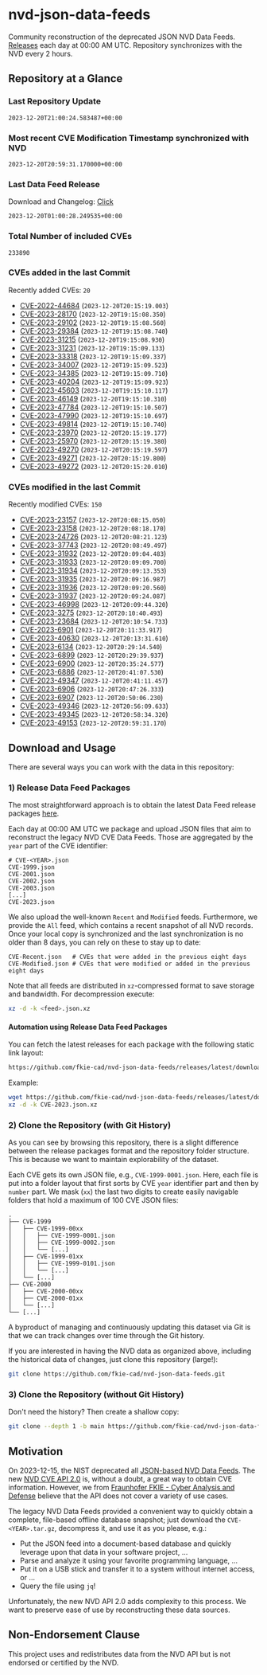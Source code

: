 # nvd-json-data-feeds

Community reconstruction of the deprecated JSON NVD Data Feeds. 
[Releases](https://github.com/fkie-cad/nvd-json-data-feeds/releases/latest) each day at 00:00 AM UTC.
Repository synchronizes with the NVD every 2 hours.

## Repository at a Glance

### Last Repository Update

```plain
2023-12-20T21:00:24.583487+00:00
```

### Most recent CVE Modification Timestamp synchronized with NVD

```plain
2023-12-20T20:59:31.170000+00:00
```

### Last Data Feed Release

Download and Changelog: [Click](https://github.com/fkie-cad/nvd-json-data-feeds/releases/latest)

```plain
2023-12-20T01:00:28.249535+00:00
```

### Total Number of included CVEs

```plain
233890
```

### CVEs added in the last Commit

Recently added CVEs: `20`

* [CVE-2022-44684](CVE-2022/CVE-2022-446xx/CVE-2022-44684.json) (`2023-12-20T20:15:19.003`)
* [CVE-2023-28170](CVE-2023/CVE-2023-281xx/CVE-2023-28170.json) (`2023-12-20T19:15:08.350`)
* [CVE-2023-29102](CVE-2023/CVE-2023-291xx/CVE-2023-29102.json) (`2023-12-20T19:15:08.560`)
* [CVE-2023-29384](CVE-2023/CVE-2023-293xx/CVE-2023-29384.json) (`2023-12-20T19:15:08.740`)
* [CVE-2023-31215](CVE-2023/CVE-2023-312xx/CVE-2023-31215.json) (`2023-12-20T19:15:08.930`)
* [CVE-2023-31231](CVE-2023/CVE-2023-312xx/CVE-2023-31231.json) (`2023-12-20T19:15:09.133`)
* [CVE-2023-33318](CVE-2023/CVE-2023-333xx/CVE-2023-33318.json) (`2023-12-20T19:15:09.337`)
* [CVE-2023-34007](CVE-2023/CVE-2023-340xx/CVE-2023-34007.json) (`2023-12-20T19:15:09.523`)
* [CVE-2023-34385](CVE-2023/CVE-2023-343xx/CVE-2023-34385.json) (`2023-12-20T19:15:09.710`)
* [CVE-2023-40204](CVE-2023/CVE-2023-402xx/CVE-2023-40204.json) (`2023-12-20T19:15:09.923`)
* [CVE-2023-45603](CVE-2023/CVE-2023-456xx/CVE-2023-45603.json) (`2023-12-20T19:15:10.117`)
* [CVE-2023-46149](CVE-2023/CVE-2023-461xx/CVE-2023-46149.json) (`2023-12-20T19:15:10.310`)
* [CVE-2023-47784](CVE-2023/CVE-2023-477xx/CVE-2023-47784.json) (`2023-12-20T19:15:10.507`)
* [CVE-2023-47990](CVE-2023/CVE-2023-479xx/CVE-2023-47990.json) (`2023-12-20T19:15:10.697`)
* [CVE-2023-49814](CVE-2023/CVE-2023-498xx/CVE-2023-49814.json) (`2023-12-20T19:15:10.740`)
* [CVE-2023-23970](CVE-2023/CVE-2023-239xx/CVE-2023-23970.json) (`2023-12-20T20:15:19.177`)
* [CVE-2023-25970](CVE-2023/CVE-2023-259xx/CVE-2023-25970.json) (`2023-12-20T20:15:19.380`)
* [CVE-2023-49270](CVE-2023/CVE-2023-492xx/CVE-2023-49270.json) (`2023-12-20T20:15:19.597`)
* [CVE-2023-49271](CVE-2023/CVE-2023-492xx/CVE-2023-49271.json) (`2023-12-20T20:15:19.800`)
* [CVE-2023-49272](CVE-2023/CVE-2023-492xx/CVE-2023-49272.json) (`2023-12-20T20:15:20.010`)


### CVEs modified in the last Commit

Recently modified CVEs: `150`

* [CVE-2023-23157](CVE-2023/CVE-2023-231xx/CVE-2023-23157.json) (`2023-12-20T20:08:15.050`)
* [CVE-2023-23158](CVE-2023/CVE-2023-231xx/CVE-2023-23158.json) (`2023-12-20T20:08:18.170`)
* [CVE-2023-24726](CVE-2023/CVE-2023-247xx/CVE-2023-24726.json) (`2023-12-20T20:08:21.123`)
* [CVE-2023-37743](CVE-2023/CVE-2023-377xx/CVE-2023-37743.json) (`2023-12-20T20:08:49.497`)
* [CVE-2023-31932](CVE-2023/CVE-2023-319xx/CVE-2023-31932.json) (`2023-12-20T20:09:04.483`)
* [CVE-2023-31933](CVE-2023/CVE-2023-319xx/CVE-2023-31933.json) (`2023-12-20T20:09:09.700`)
* [CVE-2023-31934](CVE-2023/CVE-2023-319xx/CVE-2023-31934.json) (`2023-12-20T20:09:13.353`)
* [CVE-2023-31935](CVE-2023/CVE-2023-319xx/CVE-2023-31935.json) (`2023-12-20T20:09:16.987`)
* [CVE-2023-31936](CVE-2023/CVE-2023-319xx/CVE-2023-31936.json) (`2023-12-20T20:09:20.560`)
* [CVE-2023-31937](CVE-2023/CVE-2023-319xx/CVE-2023-31937.json) (`2023-12-20T20:09:24.087`)
* [CVE-2023-46998](CVE-2023/CVE-2023-469xx/CVE-2023-46998.json) (`2023-12-20T20:09:44.320`)
* [CVE-2023-3275](CVE-2023/CVE-2023-32xx/CVE-2023-3275.json) (`2023-12-20T20:10:40.493`)
* [CVE-2023-23684](CVE-2023/CVE-2023-236xx/CVE-2023-23684.json) (`2023-12-20T20:10:54.733`)
* [CVE-2023-6901](CVE-2023/CVE-2023-69xx/CVE-2023-6901.json) (`2023-12-20T20:11:33.917`)
* [CVE-2023-40630](CVE-2023/CVE-2023-406xx/CVE-2023-40630.json) (`2023-12-20T20:13:31.610`)
* [CVE-2023-6134](CVE-2023/CVE-2023-61xx/CVE-2023-6134.json) (`2023-12-20T20:29:14.540`)
* [CVE-2023-6899](CVE-2023/CVE-2023-68xx/CVE-2023-6899.json) (`2023-12-20T20:29:39.937`)
* [CVE-2023-6900](CVE-2023/CVE-2023-69xx/CVE-2023-6900.json) (`2023-12-20T20:35:24.577`)
* [CVE-2023-6886](CVE-2023/CVE-2023-68xx/CVE-2023-6886.json) (`2023-12-20T20:41:07.530`)
* [CVE-2023-49347](CVE-2023/CVE-2023-493xx/CVE-2023-49347.json) (`2023-12-20T20:41:11.457`)
* [CVE-2023-6906](CVE-2023/CVE-2023-69xx/CVE-2023-6906.json) (`2023-12-20T20:47:26.333`)
* [CVE-2023-6907](CVE-2023/CVE-2023-69xx/CVE-2023-6907.json) (`2023-12-20T20:50:06.230`)
* [CVE-2023-49346](CVE-2023/CVE-2023-493xx/CVE-2023-49346.json) (`2023-12-20T20:56:09.633`)
* [CVE-2023-49345](CVE-2023/CVE-2023-493xx/CVE-2023-49345.json) (`2023-12-20T20:58:34.320`)
* [CVE-2023-49153](CVE-2023/CVE-2023-491xx/CVE-2023-49153.json) (`2023-12-20T20:59:31.170`)


## Download and Usage

There are several ways you can work with the data in this repository:

### 1) Release Data Feed Packages

The most straightforward approach is to obtain the latest Data Feed release packages [here](https://github.com/fkie-cad/nvd-json-data-feeds/releases/latest).

Each day at 00:00 AM UTC we package and upload JSON files that aim to reconstruct the legacy NVD CVE Data Feeds.
Those are aggregated by the `year` part of the CVE identifier:

```
# CVE-<YEAR>.json
CVE-1999.json
CVE-2001.json
CVE-2002.json
CVE-2003.json
[...]
CVE-2023.json
```

We also upload the well-known `Recent` and `Modified` feeds.
Furthermore, we provide the `All` feed, which contains a recent snapshot of all NVD records.
Once your local copy is synchronized and the last synchronization is no older than 8 days, you can rely on these to stay up to date:

```plain
CVE-Recent.json   # CVEs that were added in the previous eight days
CVE-Modified.json # CVEs that were modified or added in the previous eight days
```

Note that all feeds are distributed in `xz`-compressed format to save storage and bandwidth.
For decompression execute:

```sh
xz -d -k <feed>.json.xz
```


#### Automation using Release Data Feed Packages

You can fetch the latest releases for each package with the following static link layout:

```sh
https://github.com/fkie-cad/nvd-json-data-feeds/releases/latest/download/CVE-<YEAR>.json.xz
```

Example:

```sh
wget https://github.com/fkie-cad/nvd-json-data-feeds/releases/latest/download/CVE-2023.json.xz
xz -d -k CVE-2023.json.xz
```

### 2) Clone the Repository (with Git History)

As you can see by browsing this repository, there is a slight difference between the release packages format and the repository folder structure.
This is because we want to maintain explorability of the dataset.

Each CVE gets its own JSON file, e.g., `CVE-1999-0001.json`.
Here, each file is put into a folder layout that first sorts by CVE `year` identifier part and then by `number` part.
We mask (`xx`) the last two digits to create easily navigable folders that hold a maximum of 100 CVE JSON files:

```plain
.
├── CVE-1999
│   ├── CVE-1999-00xx
│   │   ├── CVE-1999-0001.json
│   │   ├── CVE-1999-0002.json
│   │   └── [...]
│   ├── CVE-1999-01xx
│   │   ├── CVE-1999-0101.json
│   │   └── [...]
│   └── [...]
├── CVE-2000
│   ├── CVE-2000-00xx
│   ├── CVE-2000-01xx
│   └── [...]
└── [...]
```

A byproduct of managing and continuously updating this dataset via Git is that we can track changes over time through the Git history.

If you are interested in having the NVD data as organized above, including the historical data of changes, just clone this repository (large!):

```sh
git clone https://github.com/fkie-cad/nvd-json-data-feeds.git
```

### 3) Clone the Repository (without Git History)

Don't need the history? Then create a shallow copy:

```sh
git clone --depth 1 -b main https://github.com/fkie-cad/nvd-json-data-feeds.git
```

## Motivation

On 2023-12-15, the NIST deprecated all [JSON-based NVD Data Feeds](https://nvd.nist.gov/vuln/data-feeds#divRetirementBanner-1).
The new [NVD CVE API 2.0](https://nvd.nist.gov/developers/vulnerabilities) is, without a doubt, a great way to obtain CVE information.
However, we from [Fraunhofer FKIE - Cyber Analysis and Defense](https://www.fkie.fraunhofer.de/en/departments/cad.html) believe that the API does not cover a variety of use cases.

The legacy NVD Data Feeds provided a convenient way to quickly obtain a complete, file-based offline database snapshot; just download the `CVE-<YEAR>.tar.gz`, decompress it, and use it as you please, e.g.:

* Put the JSON feed into a document-based database and quickly leverage upon that data in your software project, ...
* Parse and analyze it using your favorite programming language, ...
* Put it on a USB stick and transfer it to a system without internet access, or ...
* Query the file using `jq`!

Unfortunately, the new NVD API 2.0 adds complexity to this process.
We want to preserve ease of use by reconstructing these data sources.

## Non-Endorsement Clause

This project uses and redistributes data from the NVD API but is not endorsed or certified by the NVD.